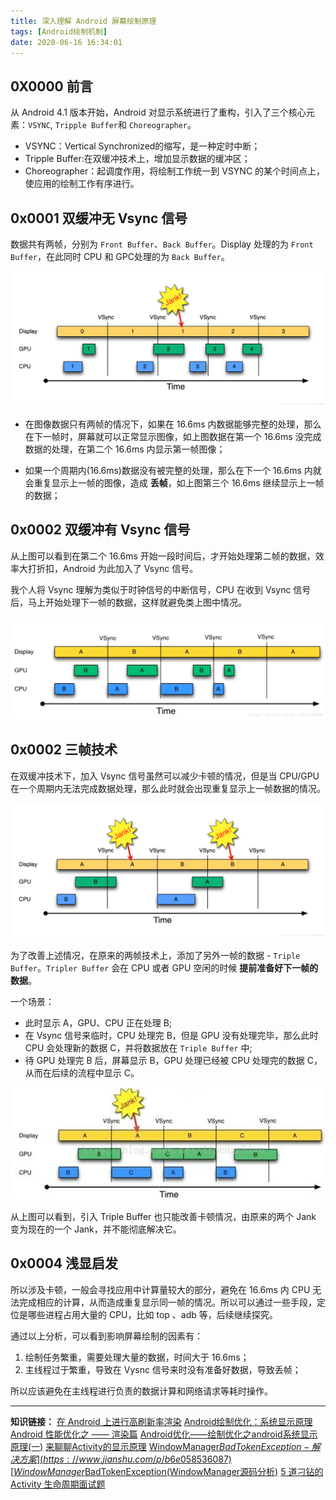 ```yaml
---
title: 深入理解 Android 屏幕绘制原理
tags: [Android绘制机制]
date: 2020-06-16 16:34:01
---
```



## 0X0000 前言

从 Android 4.1 版本开始，Android 对显示系统进行了重构，引入了三个核心元素：`VSYNC`, `Tripple Buffer`和 `Choreographer`。

<!-- more -->

* VSYNC：Vertical Synchronized的缩写，是一种定时中断；
* Tripple Buffer:在双缓冲技术上，增加显示数据的缓冲区；
* Choreographer：起调度作用，将绘制工作统一到 VSYNC 的某个时间点上，使应用的绘制工作有序进行。

## 0x0001 双缓冲无 Vsync 信号

数据共有两帧，分别为 `Front Buffer`、`Back Buffer`。Display 处理的为 `Front Buffer`，在此同时 CPU 和 GPC处理的为 `Back Buffer`。

<!-- ![没有Vsync信息的刷新](https://img-blog.csdn.net/20181019152917317?watermark/2/text/aHR0cHM6Ly9ibG9nLmNzZG4ubmV0L3UwMTMxODM2MDg=/font/5a6L5L2T/fontsize/400/fill/I0JBQkFCMA==/dissolve/70) -->

![没有Vsync信息的刷新](深入理解-Android-屏幕绘制原理/2020_07_30_01.png)

* 在图像数据只有两帧的情况下，如果在 16.6ms 内数据能够完整的处理，那么在下一帧时，屏幕就可以正常显示图像，如上图数据在第一个 16.6ms 没完成数据的处理，在第二个 16.6ms 内显示第一帧图像；

* 如果一个周期内(16.6ms)数据没有被完整的处理，那么在下一个 16.6ms 内就会重复显示上一帧的图像，造成 **丢帧**，如上图第三个 16.6ms 继续显示上一帧的数据；


## 0x0002 双缓冲有 Vsync 信号

从上图可以看到在第二个 16.6ms 开始一段时间后，才开始处理第二帧的数据，效率大打折扣，Android 为此加入了 Vsync 信号。

我个人将 Vsync 理解为类似于时钟信号的中断信号，CPU 在收到 Vsync 信号后，马上开始处理下一帧的数据，这样就避免类上图中情况。

<!-- ![](https://img-blog.csdn.net/20181019154238113?watermark/2/text/aHR0cHM6Ly9ibG9nLmNzZG4ubmV0L3UwMTMxODM2MDg=/font/5a6L5L2T/fontsize/400/fill/I0JBQkFCMA==/dissolve/70) -->

![引入 Vsync 信息的刷新机制](深入理解-Android-屏幕绘制原理/2020_07_30_02.png)

## 0x0002 三帧技术

在双缓冲技术下，加入 Vsync 信号虽然可以减少卡顿的情况，但是当 CPU/GPU 在一个周期内无法完成数据处理，那么此时就会出现重复显示上一帧数据的情况。
<!-- 
![](https://img-blog.csdn.net/20181019153130119?watermark/2/text/aHR0cHM6Ly9ibG9nLmNzZG4ubmV0L3UwMTMxODM2MDg=/font/5a6L5L2T/fontsize/400/fill/I0JBQkFCMA==/dissolve/70) -->

![有Vsync信息的刷新时，产生阻塞](深入理解-Android-屏幕绘制原理/2020_07_30_03.png)

为了改善上述情况，在原来的两帧技术上，添加了另外一帧的数据 - `Triple Buffer`。`Tripler Buffer` 会在 CPU 或者 GPU 空闲的时候 **提前准备好下一帧的数据**。

一个场景：
* 此时显示 A，GPU、CPU 正在处理 B;
* 在 Vsync 信号来临时，CPU 处理完 B，但是 GPU 没有处理完毕，那么此时 CPU 会处理新的数据 C，并将数据放在 `Triple Buffer` 中;
* 待 GPU 处理完 B 后，屏幕显示 B，GPU 处理已经被 CPU 处理完的数据 C，从而在后续的流程中显示 C。

<!-- ![](https://img-blog.csdn.net/20170612230156826?watermark/2/text/aHR0cDovL2Jsb2cuY3Nkbi5uZXQvbGlwZW5nc2hpd28=/font/5a6L5L2T/fontsize/400/fill/I0JBQkFCMA==/dissolve/70/gravity/Center) -->


![引入 Triple Buffer](深入理解-Android-屏幕绘制原理/2020_07_30_04.jpeg)

从上图可以看到，引入 Triple Buffer 也只能改善卡顿情况，由原来的两个 Jank 变为现在的一个 Jank，并不能彻底解决它。

## 0x0004 浅显启发

所以涉及卡顿，一般会寻找应用中计算量较大的部分，避免在 16.6ms 内 CPU 无法完成相应的计算，从而造成重复显示同一帧的情况。所以可以通过一些手段，定位是哪些进程占用大量的 CPU，比如 top 、adb 等，后续继续探究。

通过以上分析，可以看到影响屏幕绘制的因素有：
1. 绘制任务繁重，需要处理大量的数据，时间大于 16.6ms；
2. 主线程过于繁重，导致在 Vysnc 信号来时没有准备好数据，导致丢帧；

所以应该避免在主线程进行负责的数据计算和网络请求等耗时操作。

---
**知识链接：**
[在 Android 上进行高刷新率渲染](https://mp.weixin.qq.com/s?__biz=MzAwODY4OTk2Mg==&mid=2652054054&idx=1&sn=fe3fbfc0ad36d0a9d6abfd012770c29c&chksm=808c8263b7fb0b751fccc803798951e4ad0cdcaba9162d8d5ae8d13b67a100fd4d2ff5b9a2ae&scene=21#wechat_redirect)
[Android绘制优化：系统显示原理](https://blog.csdn.net/u010215167/article/details/90417761)
[Android 性能优化之 —— 渲染篇](https://shoewann0402.github.io/2016/05/29/Android%E6%80%A7%E8%83%BD%E4%BC%98%E5%8C%96%E4%B9%8B%E2%80%94%E2%80%94%E6%B8%B2%E6%9F%93%E7%AF%87/)
[Android优化——绘制优化之android系统显示原理(一)](https://blog.csdn.net/u013183608/article/details/83061593?utm_medium=distribute.pc_relevant_right.none-task-blog-BlogCommendFromMachineLearnPai2-3.nonecase&depth_1-utm_source=distribute.pc_relevant_right.none-task-blog-BlogCommendFromMachineLearnPai2-3.nonecase)
[来聊聊Activity的显示原理](https://juejin.im/post/5e6640f0e51d4527021907f1)
[WindowManager$BadTokenException-解决方案](https://www.jianshu.com/p/b6e058536087)
[WindowManager$BadTokenException(WindowManager源码分析)](https://www.jianshu.com/p/39f469f1d117)
[5 道刁钻的 Activity 生命周期面试题](https://chuansongme.com/n/3170197953023)